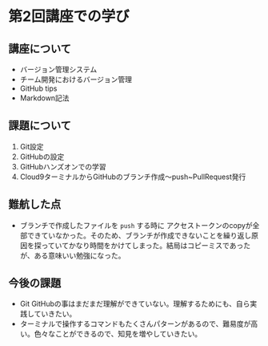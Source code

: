 # 第2回講座での学び

## 講座について

- バージョン管理システム
- チーム開発におけるバージョン管理
- GitHub tips
- Markdown記法


## 課題について

1. Git設定
2. GitHubの設定
3. GitHubハンズオンでの学習
4. Cloud9ターミナルからGitHubのブランチ作成〜push~PullRequest発行


## 難航した点

- ブランチで作成したファイルを `push` する時に アクセストークンのcopyが全部できていなかった。そのため、ブランチが作成できないことを繰り返し原因を探っていてかなり時間をかけてしまった。結局はコピーミスであったが、ある意味いい勉強になった。


## 今後の課題

* Git GitHubの事はまだまだ理解ができていない。理解するためにも、自ら実践していきたい。
* ターミナルで操作するコマンドもたくさんパターンがあるので、難易度が高い。色々なことができるので、知見を増やしていきたい。